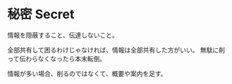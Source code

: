 # 秘密 Secret

情報を隠蔽すること、伝達しないこと。

全部共有して困るわけじゃなければ、情報は全部共有した方がいい。
無駄に削って伝わらなくなったら本末転倒。

情報が多い場合、削るのではなくて、概要や案内を足す。
